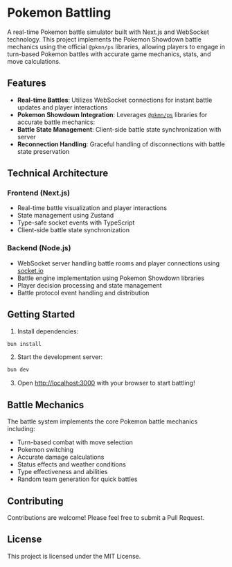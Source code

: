 # Pokemon Battling

A real-time Pokemon battle simulator built with Next.js and WebSocket technology. This project implements the Pokemon Showdown battle mechanics using the official `@pkmn/ps` libraries, allowing players to engage in turn-based Pokemon battles with accurate game mechanics, stats, and move calculations.

## Features

- **Real-time Battles**: Utilizes WebSocket connections for instant battle updates and player interactions
- **Pokemon Showdown Integration**: Leverages [`@pkmn/ps`](https://github.com/pkmn/ps) libraries for accurate battle mechanics:
- **Battle State Management**: Client-side battle state synchronization with server
- **Reconnection Handling**: Graceful handling of disconnections with battle state preservation

## Technical Architecture

### Frontend (Next.js)
- Real-time battle visualization and player interactions
- State management using Zustand
- Type-safe socket events with TypeScript
- Client-side battle state synchronization

### Backend (Node.js)
- WebSocket server handling battle rooms and player connections using [socket.io](https://socket.io/)
- Battle engine implementation using Pokemon Showdown libraries
- Player decision processing and state management
- Battle protocol event handling and distribution

## Getting Started

1. Install dependencies:

```bash
bun install
```

2. Start the development server:

```bash
bun dev
```

3. Open [http://localhost:3000](http://localhost:3000) with your browser to start battling!

## Battle Mechanics

The battle system implements the core Pokemon battle mechanics including:
- Turn-based combat with move selection
- Pokemon switching
- Accurate damage calculations
- Status effects and weather conditions
- Type effectiveness and abilities
- Random team generation for quick battles

## Contributing

Contributions are welcome! Please feel free to submit a Pull Request.

## License

This project is licensed under the MIT License.
